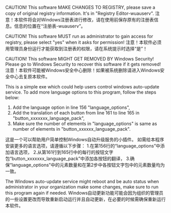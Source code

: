 CAUTION! This software MAKE CHANGES TO REGISTRY, please save a copy of original registry information. It's in "Registry Editor-wuauserv".
注意！本软件将会对Windows注册表进行修改，请在使用前保存原有的注册表信息。信息的位置在“注册表-wuauserv”。

CAUTION! This software MUST run as administrator to gain access for registry, please select "yes" when it asks for permission!
注意！本软件必须用管理员身份运行才能获取到注册表的权限，请在系统提示时选择“是”！

CAUTION! This software MIGHT GET REMOVED BY Windows Security! Please go to Windows Security to recover this software if it gets removed!
注意！本软件可能被Windows安全中心删除！如果被系统删除请进入Windows安全中心去复原本软件。

This is a simple exe which could help users control windows auto-update service.
To add more language options to this program, follow the steps below:
1. Add the language option in line 156 "language_options",
2. Add the translation of each button from line 161 to line 165 in "button_xxxxxxx_language_pack",
3. Make sure the number of elements in "language_options" is same as number of elements in "button_xxxxxx_language_pack".

这是一个可以帮助用户简单控制Windows自动升级服务的小插件。
如需给本程序安装更多的语言选项，请遵循以下步骤：
1.在第156行的“language_options”中添加语言选项，
2.从第161行到165行中的每行的按钮文字包“button_xxxxxxx_language_pack”中添加各按钮的翻译，
3.确保“language_options”中的元素数量和在第2步中各按钮文字包中的元素数量均为一致。

The Windows auto-update service might reboot and be auto status when administrator in your organization make some changes, make sure to run this program again if needed.
Windows自动更新功能可能会因为组织的管理员的一些设置更改而导致重新启动运行并且自动更新，在必要的时候需确保重新运行本软件。
